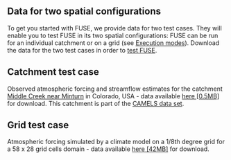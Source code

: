 ## Data for two spatial configurations

To get you started with FUSE, we provide data for two test cases. They will enable you to test FUSE in its two spatial configurations: FUSE can be run for an individual catchment or on a grid (see [Execution modes](../../../execution_modes/)).
Download the data for the two test cases in order to [test FUSE](/install/test_runs/).

## Catchment test case

Observed atmospheric forcing and streamflow estimates for the catchment [Middle Creek near Minturn](https://waterdata.usgs.gov/nwis/inventory/?site_no=09066300&agency_cd=USGS&) in Colorado, USA  - data available [here [0.5MB]](
https://dl.dropboxusercontent.com/s/f6omcgz8hsirlr0/fuse_catch.zip?dl=0) for download. This catchment is part of the [CAMELS data set](https://ncar.github.io/hydrology/datasets/CAMELS_timeseries).  

## Grid test case

Atmospheric forcing simulated by a climate model on a 1/8th degree grid for a 58 x 28 grid cells domain - data available [here [42MB]](
https://dl.dropboxusercontent.com/s/g5193e0n01ao33d/fuse_grid.zip?dl=0) for download.
